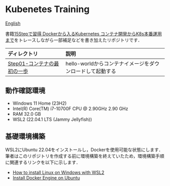 # Kubenetes Training

[English](./README_en.md)

書籍[15Stepで習得 Dockerから入るKubernetes コンテナ開発からK8s本番運用まで](https://www.amazon.co.jp/15Step%E3%81%A7%E7%BF%92%E5%BE%97-Docker%E3%81%8B%E3%82%89%E5%85%A5%E3%82%8BKubernetes-%E3%82%B3%E3%83%B3%E3%83%86%E3%83%8A%E9%96%8B%E7%99%BA%E3%81%8B%E3%82%89K8s%E6%9C%AC%E7%95%AA%E9%81%8B%E7%94%A8%E3%81%BE%E3%81%A7-StepUp-%E9%81%B8%E6%9B%B8/dp/4865941614)をトレースしながら一部補足などを書き加えたリポジトリです．

|ディレクトリ|説明|
|:--|:--|
|[Step01-コンテナの最初の一歩](./Step01-First-Step-of-Container)|hello-worldからコンテナイメージをダウンロードして起動する|

## 動作確認環境

- Windows 11 Home (23H2)
- Intel(R) Core(TM) i7-10700F CPU @ 2.90GHz   2.90 GHz
- RAM 32.0 GB
- WSL2 (22.04.1 LTS (Jammy Jellyfish))

## 基礎環境構築

WSL2にUbuntu 22.04をインストールし，Dockerを使用可能な状態にします．  
筆者はこのリポジトリを作成する前に環境構築を終えていたため，環境構築手順に関連するリンクを以下に示します．

- [How to install Linux on Windows with WSL2](https://learn.microsoft.com/en-us/windows/wsl/install)
- [Install Docker Engine on Ubuntu](https://docs.docker.com/engine/install/ubuntu/)